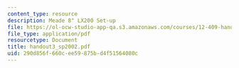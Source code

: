 ```yaml
---
content_type: resource
description: Meade 8" LX200 Set-up
file: https://ol-ocw-studio-app-qa.s3.amazonaws.com/courses/12-409-hands-on-astronomy-observing-stars-and-planets-spring-2002/290d856f660cee59875bd4f51564080c_handout3_sp2002.pdf
file_type: application/pdf
resourcetype: Document
title: handout3_sp2002.pdf
uid: 290d856f-660c-ee59-875b-d4f51564080c
---
```

